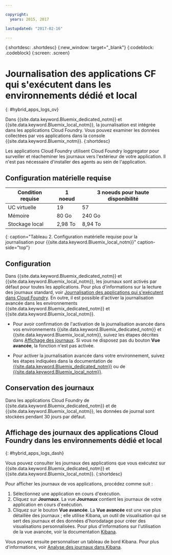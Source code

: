 ```yaml
---

copyright:
  years: 2015, 2017

lastupdated: "2017-02-16"

---
```



{:shortdesc: .shortdesc}
{:new_window: target="_blank"}
{:codeblock: .codeblock}
{:screen: .screen}

# Journalisation des applications CF qui s'exécutent dans les environnements dédié et local
{: #hybrid_apps_logs_ov}

Dans {{site.data.keyword.Bluemix_dedicated_notm}} et {{site.data.keyword.Bluemix_local_notm}}, la journalisation est intégrée dans les applications Cloud Foundry. Vous pouvez examiner les données collectées par vos applications dans la console {{site.data.keyword.Bluemix_notm}}.
{:shortdesc}

Les applications Cloud Foundry utilisent Cloud Foundry loggregator pour surveiller et réacheminer les journaux vers l'extérieur de votre application. Il n'est pas nécessaire d'installer des agents au sein de l'application.

## Configuration matérielle requise


| **Condition requise** |    **1 noeud**     | **3 noeuds pour haute disponibilité** |
|-----------------|-------------------|-------------------|
| UC virtuelle | 19 | 57 |
| Mémoire | 80 Go | 240 Go |
| Stockage local | 2,98 To | 8,94 To |
{: caption="Tableau 2. Configuration matérielle requise pour la journalisation pour {{site.data.keyword.Bluemix_local_notm}}" caption-side="top"}

## Configuration

Dans {{site.data.keyword.Bluemix_dedicated_notm}} et {{site.data.keyword.Bluemix_local_notm}}, les journaux sont activés par défaut pour toutes les applications. Pour plus d'informations sur la lecture des journaux standard, voir [Journalisation des applications qui s'exécutent dans Cloud Foundry](../logging_cf_apps.html#logging_bluemix_cf_apps). En outre, il est possible d'activer la journalisation avancée dans les environnements {{site.data.keyword.Bluemix_dedicated_notm}} et {{site.data.keyword.Bluemix_local_notm}}.

* Pour avoir confirmation de l'activation de la journalisation avancée dans vos environnements {{site.data.keyword.Bluemix_dedicated_notm}} et {{site.data.keyword.Bluemix_local_notm}}, suivez les étapes décrites dans [Affichage des journaux](#hybrid_apps_logs_dash). Si vous ne disposez pas du bouton **Vue avancée**, la fonction n'est pas activée.

* Pour activer la journalisation avancée dans votre environnement, suivez les étapes indiquées dans la documentation de [{{site.data.keyword.Bluemix_dedicated_notm}}](/docs/dedicated/index.html#dedicated) ou de [{{site.data.keyword.Bluemix_local_notm}}](/docs/local/index.html#local).

## Conservation des journaux

Dans les applications Cloud Foundry de {{site.data.keyword.Bluemix_dedicated_notm}} et de {{site.data.keyword.Bluemix_local_notm}}, les données de journal sont stockées pendant 30 jours par défaut.

## Affichage des journaux des applications Cloud Foundry dans les environnements dédié et local
{: #hybrid_apps_logs_dash}

Vous pouvez consulter les journaux des applications que vous exécutez sur {{site.data.keyword.Bluemix_dedicated_notm}} et {{site.data.keyword.Bluemix_local_notm}}.
{:shortdesc}

Pour afficher les journaux de vos applications, procédez comme suit :
1. Sélectionnez une application en cours d'exécution.
2. Cliquez sur **Journaux**. La vue **Journaux** contient les journaux de votre application en cours d'exécution.
4. Cliquez sur le bouton **Vue avancée**. La **Vue avancée** est une vue plus détaillée des journaux ; elle utilise Kibana, un outil de visualisation qui se sert des journaux et des données d'horodatage pour créer des visualisations personnalisées. Pour plus d'informations sur l'utilisation de la vue avancée, voir la documentation [Kibana](https://www.elastic.co/guide/en/kibana/current/index.html).

Vous pouvez ensuite personnaliser un tableau de bord Kibana. Pour plus d'informations, voir [Analyse des journaux dans Kibana](../logging_view_kibana3.html#analyzing_logs_Kibana3).

